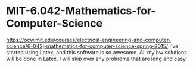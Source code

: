 # MIT-6.042-Mathematics-for-Computer-Science
https://ocw.mit.edu/courses/electrical-engineering-and-computer-science/6-042j-mathematics-for-computer-science-spring-2015/ I've started using Latex, and this software is so awesome. All my hw solutions will be done in Latex. I will skip over any probrems that are long and easy  
